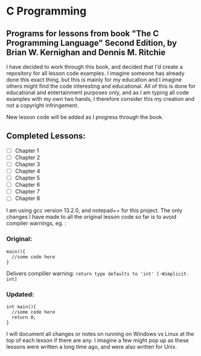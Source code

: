 # C Programming

## Programs for lessons from book "The C Programming Language" Second Edition, by Brian W. Kernighan and Dennis M. Ritchie

I have decided to work through this book, and decided that I'd create a repository for all lesson code examples.
I imagine someone has already done this exact thing, but this is mainly for my education and I imagine others might find
the code interesting and educational. All of this is done for educational and entertainment purposes only, and as I am typing all code examples with my own
two hands, I therefore consider this my creation and not a copyright infringement.

New lesson code will be added as I progress through the book.

## Completed Lessons:
- [ ] Chapter 1
- [ ] Chapter 2
- [ ] Chapter 3
- [ ] Chapter 4
- [ ] Chapter 5
- [ ] Chapter 6
- [ ] Chapter 7
- [ ] Chapter 8

I am using gcc version 13.2.0, and notepad++ for this project. The only changes I have made to all the original lesson code so far is to avoid compiler warnings, eg. :

### Original:
```
main(){
  //some code here
}
```
Delivers compliler warning: `return type defaults to 'int' [-Wimplicit-int]`

### Updated:
```
int main(){
  //some code here
  return 0;
}
```

I will document all changes or notes on running on Windows vs Linux at the top of each lesson if there are any.
I imagine a few might pop up as these lessons were written a long time ago, and were also written for Unix.
